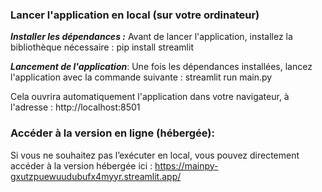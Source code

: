 ### Lancer l'application en local (sur votre ordinateur)

***Installer les dépendances :***
Avant de lancer l'application, installez la bibliothèque nécessaire :
pip install streamlit


***Lancement de l'application***:
Une fois les dépendances installées, lancez l'application avec la commande suivante :
streamlit run main.py

Cela ouvrira automatiquement l'application dans votre navigateur, à l'adresse :
http://localhost:8501

###  Accéder à la version en ligne (hébergée):
Si vous ne souhaitez pas l’exécuter en local, vous pouvez directement accéder à la version hébergée ici : https://mainpy-gxutzpuewuudubufx4myyr.streamlit.app/

